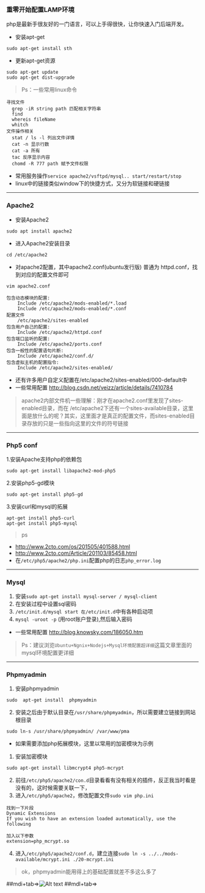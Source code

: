 ### 重零开始配置LAMP环境

php是最新手很友好的一门语言，可以上手得很快，让你快速入门后端开发。

- 安装apt-get
```
sudo apt-get install sth
```
- 更新apt-get资源
```
sudo apt-get update
sudo apt-get dist-upgrade
```

> Ps：一些常用linux命令
```
寻找文件
  grep -iR string path 匹配相关字符串
  find
  whereis fileName
  whitch
文件操作相关
  stat / ls -l 列出文件详情
  cat -n 显示行数
  cat -a 所有
  tac 反序显示内容
  chomd -R 777 path 赋予文件权限
```
- 常用服务操作`service apache2/vsftpd/mysql.. start/restart/stop`
- linux中的链接类似window下的快捷方式，又分为软链接和硬链接

---
### Apache2
- 安装Apache2
```
sudo apt install apache2
```
- 进入Apache2安装目录
```
cd /etc/apache2
```
- 对apache2配置，其中apache2.conf(ubuntu发行版) 普通为 httpd.conf，找到对应的配置文件即可
```
vim apache2.conf
```
```
包含动态模块的配置:
    Include /etc/apache2/mods-enabled/*.load
    Include /etc/apache2/mods-enabled/*.conf
配置文件
    /etc/apache2/sites-enabled
包含用户自己的配置:
    Include /etc/apache2/httpd.conf
包含端口监听的配置:
    Include /etc/apache2/ports.conf
包含一般性的配置语句片断:
    Include /etc/apache2/conf.d/
包含虚拟主机的配置指令:
    Include /etc/apache2/sites-enabled/
```
- 还有许多用户自定义配置在/etc/apache2/sites-enabled/000-default中
- 一些常用配置 http://blog.csdn.net/veizz/article/details/7410784

> apache2内部文件机一些理解：刚才在apache2.conf里发现了sites-enabled目录，而在 /etc/apache2下还有一个sites-available目录，这里面是放什么的呢？其实，这里面才是真正的配置文件，而sites-enabled目录存放的只是一些指向这里的文件的符号链接
---
### Php5 conf
1.安装Apache支持php的依赖包
```
sudo apt-get install libapache2-mod-php5
```
2.安装php5-gd模块
```
sudo apt-get install php5-gd
```
3.安装curl和mysql的拓展
```
apt-get install php5-curl
apt-get install php5-mysql
```
> ps
* http://www.2cto.com/os/201505/401588.html
* http://www.2cto.com/Article/201103/85458.html
* 在`/etc/php5/apache2/php.ini`配置php的日志`php_error.log`

---
### Mysql
1. 安装`sudo apt-get install mysql-server / mysql-client`
2. 在安装过程中设置sql密码
3. `/etc/init.d/mysql start 在/etc/init.d`中有各种启动项
4. `mysql -uroot -p` (用root账户登录),然后输入密码

- 一些常用配置 http://blog.knowsky.com/186050.htm
> Ps：建议浏览`Ubuntu+Ngnix+Nodejs+Mysql环境配置超详细`这篇文章里面的mysql环境配置更详细
---
### Phpmyadmin
1. 安装phpmyadmin
```
sudo  apt-get install  phpmyadmin
```
2. 安装之后由于默认目录在`/usr/share/phpmyadmin`，所以需要建立链接到网站根目录
```
sudo ln-s /usr/share/phpmyadmin/ /var/www/pma
```

- 如果需要添加php拓展模块，这里以常用的加密模块为示例
1. 安装加密模块
```
sudo apt-get install libmcrypt4 php5-mcrypt
```
2. 前往`/etc/php5/apache2/con.d`目录看看有没有相关的插件，反正我当时看是没有的，这时候需要关联一下，
3. 进入`/etc/php5/apache2`，修改配置文件`sudo vim php.ini`
```
找到一下片段
Dynamic Extensions
If you wish to have an extension loaded automatically, use the following

加入以下参数
extension=php_mcrypt.so
```
4. 进入`/etc/php5/apache2/conf.d`，建立连接`sudo ln -s ../../mods-available/mcrypt.ini ./20-mcrypt.ini`

> ok，phpmyadmin能用得上的基础配置就差不多这么多了


##mdi+tab=>![Alt text](/path/to/img.jpg "Optional title")
##mdl+tab=>[](link)